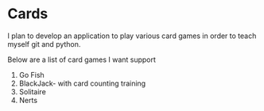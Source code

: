 # Cards

I plan to develop an application to play various card games in order to teach myself git and python.

Below are a list of card games I want support
1. Go Fish
2. BlackJack- with card counting training
3. Solitaire
4. Nerts
